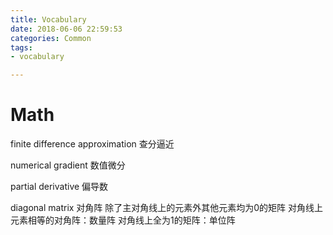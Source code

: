 ```yaml
---
title: Vocabulary
date: 2018-06-06 22:59:53
categories: Common
tags:
- vocabulary

---
```


# Math

finite difference approximation 查分逼近

numerical gradient 数值微分

partial derivative 偏导数

diagonal matrix 对角阵
    除了主对角线上的元素外其他元素均为0的矩阵
    对角线上元素相等的对角阵：数量阵
    对角线上全为1的矩阵：单位阵
    

